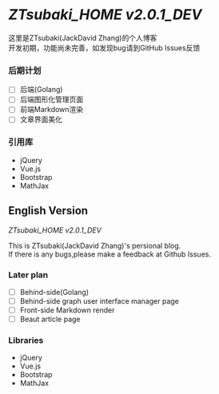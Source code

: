 # *ZTsubaki_HOME v2.0.1_DEV*

这里是ZTsubaki(JackDavid Zhang)的个人博客\
开发初期，功能尚未完善，如发现bug请到GitHub Issues反馈
### 后期计划
- [ ] 后端(Golang)
- [ ] 后端图形化管理页面
- [ ] 前端Markdown渲染
- [ ] 文章界面美化
### 引用库
- jQuery
- Vue.js
- Bootstrap
- MathJax

## English Version

*ZTsubaki_HOME v2.0.1_DEV*

This is ZTsubaki(JackDavid Zhang)'s persional blog.\
If there is any bugs,please make a feedback at Github Issues.
### Later plan
- [ ] Behind-side(Golang)
- [ ] Behind-side graph user interface manager page
- [ ] Front-side Markdown render
- [ ] Beaut article page
### Libraries
- jQuery
- Vue.js
- Bootstrap
- MathJax
